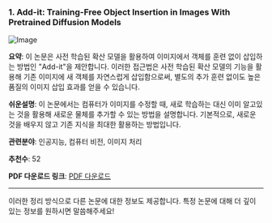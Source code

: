 ### 1. Add-it: Training-Free Object Insertion in Images With Pretrained Diffusion Models

![Image](https://cdn-thumbnails.huggingface.co/social-thumbnails/papers/2411.07232.png)

**요약**: 이 논문은 사전 학습된 확산 모델을 활용하여 이미지에서 객체를 훈련 없이 삽입하는 방법인 "Add-it"을 제안합니다. 이러한 접근법은 사전 학습된 확산 모델의 기능을 활용해 기존 이미지에 새 객체를 자연스럽게 삽입함으로써, 별도의 추가 훈련 없이도 높은 품질의 이미지 삽입 효과를 얻을 수 있습니다.

**쉬운설명**: 이 논문에서는 컴퓨터가 이미지를 수정할 때, 새로 학습하는 대신 이미 알고있는 것을 활용해 새로운 물체를 추가할 수 있는 방법을 설명합니다. 기본적으로, 새로운 것을 배우지 않고 기존 지식을 최대한 활용하는 방법입니다.

**관련분야**: 인공지능, 컴퓨터 비전, 이미지 처리

**추천수**: 52

**PDF 다운로드 링크**: [PDF 다운로드](https://huggingface.co/papers/2411.07232)

---

이러한 정리 방식으로 다른 논문에 대한 정보도 제공합니다. 특정 논문에 대해 더 깊이 있는 정보를 원하시면 말씀해주세요!